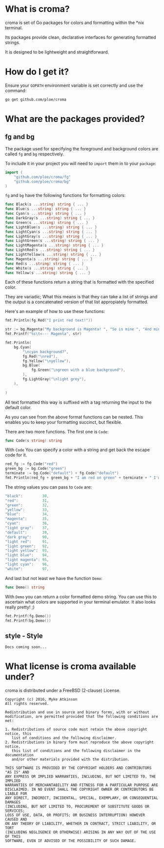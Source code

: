 # What is croma?

croma is set of Go packages for colors and formatting within the \*nix terminal.

Its packages provide clean, declarative interfaces for generating formatted strings.

It is designed to be lightweight and straightforward.

# How do I get it?

Ensure your `GOPATH` environment variable is set correctly and use the command:

`go get github.com/ploe/croma`

# What are the packages provided?

## fg and bg

The package used for specifying the foreground and background colors are called `fg` and `bg` respectively. 

To include it in your project you will need to `import` them in to your `package`:

```go
import (
	"github.com/ploe/croma/fg"
	"github.com/ploe/croma/bg"
)
```

`fg` and `bg` have the following functions for formatting colors:

```go
func Black(s ...string) string { ... }
func Blue(s ...string) string { ... }
func Cyan(s ...string) string { ... }
func DarkGray(s ...string) string { ... }
func Green(s ...string) string { ... }
func LightBlue(s ...string) string { ... }
func LightCyan(s ...string) string { ... }
func LightGray(s ...string) string { ... }
func LightGreen(s ...string) string { ... }
func LightMagenta(s ...string) string { ... }
func LightRed(s ...string) string { ... }
func LightYellow(s ...string) string { ... }
func Magenta(s ...string) string { ... }
func Red(s ...string) string { ... }
func White(s ...string) string { ... }
func Yellow(s ...string) string { ... }
```

Each of these functions return a string that is formatted with the specified color. 

They are variadic; What this means is that they can take a list of strings and the output is a concatenated version of that list appropiately formatted. 

Here's an example of how to use these functions:

```go
fmt.Println(fg.Red("I print red text!"))

str := bg.Magenta("My background is Magenta! ", "So is mine ", "And mine...")
fmt.Printf("%s\t<--- Magenta", str)

fmt.Println(
	bg.Cyan(
		"\ncyan background?",
		fg.Red("\nred"),
		fg.Yellow("\nyellow"),
		bg.Blue(
			fg.Green("\ngreen with a blue background"),
		),
		fg.LightGray("\nlight grey"),
	),
	
)
```

All text formatted this way is suffixed with a tag returning the input to the default color.

As you can see from the above format functions can be nested. This enables you to keep your formatting succinct, but flexible.

There are two more functions. The first one is `Code`:


```go
func Code(s string) string
```

With `Code` You can specify a color with a string and get back the escape code for it.


```go
red_fg := fg.Code("red")
green_bg := bg.Code("green")
terminate := bg.Code("default") + fg.Code("default")
fmt.Println(red_fg + green_bg + "I am red on green" + terminate + " I'm back to normal.")
```

The string values you can pass to `Code` are:

```go
"black":         30,
"red":           31,
"green":         32,	
"yellow":        33,	
"blue":          34,	
"magenta":       35,	
"cyan":          36,
"light gray":    37,
"default":       39,
"dark gray":     90,
"light red":     91,
"light green":   92,
"light yellow":  93,
"light blue":    94,
"light magenta": 95,
"light cyan":    96,
"white":         97,
```

And last but not least we have the function `Demo`:

```go
func Demo() string
```

With `Demo` you can return a color formatted demo string. You can use this to ascertain what colors are supported in your terminal emulator. It also looks really pretty! ;)

```go
fmt.Printf(fg.Demo())
fmt.Printf(bg.Demo())
```

## style - Style

```Docs coming soon...```

# What license is croma available under?

croma is distributed under a FreeBSD (2-clause) License.

```
Copyright (c) 2016, Myke Atkinson
All rights reserved.

Redistribution and use in source and binary forms, with or without
modification, are permitted provided that the following conditions are met:

1. Redistributions of source code must retain the above copyright notice, this
   list of conditions and the following disclaimer.
2. Redistributions in binary form must reproduce the above copyright notice,
   this list of conditions and the following disclaimer in the documentation
   and/or other materials provided with the distribution.

THIS SOFTWARE IS PROVIDED BY THE COPYRIGHT HOLDERS AND CONTRIBUTORS "AS IS" AND
ANY EXPRESS OR IMPLIED WARRANTIES, INCLUDING, BUT NOT LIMITED TO, THE IMPLIED
WARRANTIES OF MERCHANTABILITY AND FITNESS FOR A PARTICULAR PURPOSE ARE
DISCLAIMED. IN NO EVENT SHALL THE COPYRIGHT OWNER OR CONTRIBUTORS BE LIABLE FOR
ANY DIRECT, INDIRECT, INCIDENTAL, SPECIAL, EXEMPLARY, OR CONSEQUENTIAL DAMAGES
(INCLUDING, BUT NOT LIMITED TO, PROCUREMENT OF SUBSTITUTE GOODS OR SERVICES;
LOSS OF USE, DATA, OR PROFITS; OR BUSINESS INTERRUPTION) HOWEVER CAUSED AND
ON ANY THEORY OF LIABILITY, WHETHER IN CONTRACT, STRICT LIABILITY, OR TORT
(INCLUDING NEGLIGENCE OR OTHERWISE) ARISING IN ANY WAY OUT OF THE USE OF THIS
SOFTWARE, EVEN IF ADVISED OF THE POSSIBILITY OF SUCH DAMAGE.
```
